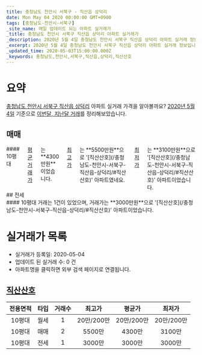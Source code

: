 ```yaml
---
title: 충청남도 천안시 서북구 - 직산읍 상덕리
date: Mon May 04 2020 00:00:00 GMT+0900
tags: [충청남도-천안시-서북구]
_site_name: 매일 업데이트 되는 아파트 실거래가
_title: 충청남도 천안시 서북구 직산읍 상덕리 아파트 실거래가
_description: 2020년 5월 4일 충청남도 천안시 서북구 직산읍 상덕리 아파트 실거래 정보입니다. 1건 아파트 정보가 있습니다.
_excerpt: 2020년 5월 4일 충청남도 천안시 서북구 직산읍 상덕리 아파트 실거래 정보입니다. 1건 아파트 정보가 있습니다.
_updated_time: 2020-05-03T15:00:00.000Z
_keywords: 충청남도,천안시,서북구,직산읍,상덕리,직산산호
---
```





# 요약
<ins>충청남도 천안시 서북구 직산읍 상덕리</ins> 아파트 실거래 가격을 알아볼까요? <ins>2020년 5월 4일</ins> 기준으로 <ins>이번달, 지난달 거래</ins>를 정리해보았습니다.

## 매매
<div class="container">
<div class="twelve columns" markdown="1">
#### 10평대
<ins>평균 거래가</ins>는 **4300만원**이었습니다. <ins>최고가</ins>는 **5500만원**으로 '[직산산호](/충청남도-천안시-서북구-직산읍-상덕리/#직산산호)' 아파트였네요. <ins>최저가</ins>는 **3100만원**으로 '[직산산호](/충청남도-천안시-서북구-직산읍-상덕리/#직산산호)' 아파트이었습니다.
</div>
</div>
## 전세
<div class="container">
<div class="twelve columns" markdown="1">
#### 10평대
거래는 1건이 있었으며, 거래가는 **3000만원**으로 '[직산산호](/충청남도-천안시-서북구-직산읍-상덕리/#직산산호)' 아파트이었습니다.
</div>
</div>



# 실거래가 목록
- 실거래가 등록일: 2020-05-04
- 업데이트 된 실거래 수: 0 건
- 아파트명을 클릭하면 외부 검색 페이지로 연결됩니다.

## [직산산호](#직산산호)

|전용면적|타입|거래수|최고가|평균가|최저가|
|:---:|:---:|:---:|:---:|:---:|:---:|
|10평대|<span class="deal-type-3">월세</span>|1|20만/200만|20만/200만|20만/200만|
|10평대|<span class="deal-type-1">매매</span>|2|5500만|4300만|3100만|
|10평대|<span class="deal-type-2">전세</span>|1|3000만|3000만|3000만|

<br/>



